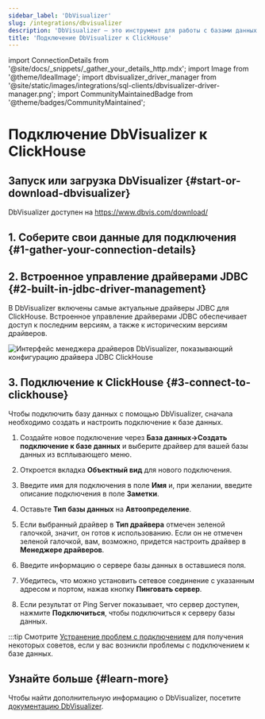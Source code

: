 ```yaml
---
sidebar_label: 'DbVisualizer'
slug: /integrations/dbvisualizer
description: 'DbVisualizer — это инструмент для работы с базами данных с расширенной поддержкой ClickHouse.'
title: 'Подключение DbVisualizer к ClickHouse'
---
```


import ConnectionDetails from '@site/docs/_snippets/_gather_your_details_http.mdx';
import Image from '@theme/IdealImage';
import dbvisualizer_driver_manager from '@site/static/images/integrations/sql-clients/dbvisualizer-driver-manager.png';
import CommunityMaintainedBadge from '@theme/badges/CommunityMaintained';


# Подключение DbVisualizer к ClickHouse

<CommunityMaintainedBadge/>

## Запуск или загрузка DbVisualizer {#start-or-download-dbvisualizer}

DbVisualizer доступен на https://www.dbvis.com/download/

## 1. Соберите свои данные для подключения {#1-gather-your-connection-details}

<ConnectionDetails />

## 2. Встроенное управление драйверами JDBC {#2-built-in-jdbc-driver-management}

В DbVisualizer включены самые актуальные драйверы JDBC для ClickHouse. Встроенное управление драйверами JDBC обеспечивает доступ к последним версиям, а также к историческим версиям драйверов.

<Image img={dbvisualizer_driver_manager} size="lg" border alt="Интерфейс менеджера драйверов DbVisualizer, показывающий конфигурацию драйвера JDBC ClickHouse" />

## 3. Подключение к ClickHouse {#3-connect-to-clickhouse}

Чтобы подключить базу данных с помощью DbVisualizer, сначала необходимо создать и настроить подключение к базе данных.

1. Создайте новое подключение через **База данных->Создать подключение к базе данных** и выберите драйвер для вашей базы данных из всплывающего меню.

2. Откроется вкладка **Объектный вид** для нового подключения.

3. Введите имя для подключения в поле **Имя** и, при желании, введите описание подключения в поле **Заметки**.

4. Оставьте **Тип базы данных** на **Автоопределение**.

5. Если выбранный драйвер в **Тип драйвера** отмечен зеленой галочкой, значит, он готов к использованию. Если он не отмечен зеленой галочкой, вам, возможно, придется настроить драйвер в **Менеджере драйверов**.

6. Введите информацию о сервере базы данных в оставшиеся поля.

7. Убедитесь, что можно установить сетевое соединение с указанным адресом и портом, нажав кнопку **Пинговать сервер**.

8. Если результат от Ping Server показывает, что сервер доступен, нажмите **Подключиться**, чтобы подключиться к серверу базы данных.

:::tip
Смотрите [Устранение проблем с подключением](https://confluence.dbvis.com/display/UG231/Fixing+Connection+Issues) для получения некоторых советов, если у вас возникли проблемы с подключением к базе данных.

## Узнайте больше {#learn-more}

Чтобы найти дополнительную информацию о DbVisualizer, посетите [документацию DbVisualizer](https://confluence.dbvis.com/display/UG231/Users+Guide).
